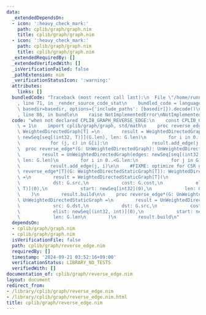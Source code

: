 ```yaml
---
data:
  _extendedDependsOn:
  - icon: ':heavy_check_mark:'
    path: cplib/graph/graph.nim
    title: cplib/graph/graph.nim
  - icon: ':heavy_check_mark:'
    path: cplib/graph/graph.nim
    title: cplib/graph/graph.nim
  _extendedRequiredBy: []
  _extendedVerifiedWith: []
  _isVerificationFailed: false
  _pathExtension: nim
  _verificationStatusIcon: ':warning:'
  attributes:
    links: []
  bundledCode: "Traceback (most recent call last):\n  File \"/home/runner/.local/lib/python3.10/site-packages/onlinejudge_verify/documentation/build.py\"\
    , line 71, in _render_source_code_stat\n    bundled_code = language.bundle(stat.path,\
    \ basedir=basedir, options={'include_paths': [basedir]}).decode()\n  File \"/home/runner/.local/lib/python3.10/site-packages/onlinejudge_verify/languages/nim.py\"\
    , line 86, in bundle\n    raise NotImplementedError\nNotImplementedError\n"
  code: "when not declared CPLIB_GRAPH_REVERSE_EDGE:\n    const CPLIB_GRAPH_REVERSE_EDGE*\
    \ = 1\n    import cplib/graph/graph, std/math\n    proc reverse_edge*[T](G: WeightedDirectedGraph[T]):\
    \ WeightedDirectedGraph[T] =\n        result = WeightedDirectedGraph[T](edges:\
    \ newSeq[seq[(int32, T)]](G.len), len: G.len)\n        for i in 0..<G.len:\n \
    \           for (j, c) in G[i]:\n                result.add_edge(j, i, c)\n  \
    \  proc reverse_edge*(G: UnWeightedDirectedGraph): UnWeightedDirectedGraph =\n\
    \        result = UnWeightedDirectedGraph(edges: newSeq[seq[(int32, int)]](G.len),\
    \ len: G.len)\n        for i in 0..<G.len:\n            for j in G[i]:\n     \
    \           result.add_edge(j, i)\n\n    #FIXME: optimize for CSR graph\n    proc\
    \ reverse_edge*[T](G: WeightedDirectedStaticGraph[T]): WeightedDirectedStaticGraph[T]\
    \ =\n        result = WeightedDirectedStaticGraph[T](\n            src: G.dst,\n\
    \            dst: G.src,\n            cost: G.cost,\n            elist: newSeq[(int32,\
    \ T)](0),\n            start: newSeq[int32](0),\n            len: G.len\n    \
    \    )\n        result.build\n\n    proc reverse_edge*(G: UnWeightedDirectedStaticGraph):\
    \ UnWeightedDirectedStaticGraph =\n        result = UnWeightedDirectedStaticGraph(\n\
    \            src: G.dst,\n            dst: G.src,\n            cost: G.cost,\n\
    \            elist: newSeq[(int32, int)](0),\n            start: newSeq[int32](0),\n\
    \            len: G.len\n        )\n        result.build\n"
  dependsOn:
  - cplib/graph/graph.nim
  - cplib/graph/graph.nim
  isVerificationFile: false
  path: cplib/graph/reverse_edge.nim
  requiredBy: []
  timestamp: '2024-09-21 03:52:16+09:00'
  verificationStatus: LIBRARY_NO_TESTS
  verifiedWith: []
documentation_of: cplib/graph/reverse_edge.nim
layout: document
redirect_from:
- /library/cplib/graph/reverse_edge.nim
- /library/cplib/graph/reverse_edge.nim.html
title: cplib/graph/reverse_edge.nim
---
```

